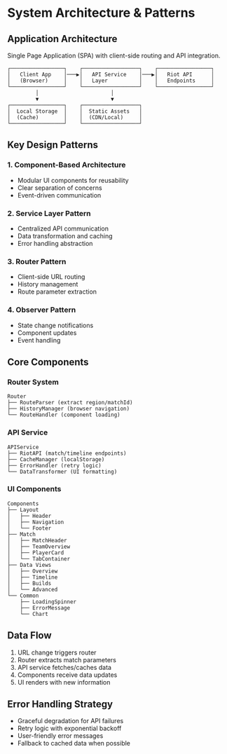 # System Architecture & Patterns

## Application Architecture
Single Page Application (SPA) with client-side routing and API integration.

```
┌─────────────────┐    ┌──────────────────┐    ┌─────────────────┐
│   Client App    │───▶│   API Service    │───▶│   Riot API      │
│   (Browser)     │    │   Layer          │    │   Endpoints     │
└─────────────────┘    └──────────────────┘    └─────────────────┘
         │                       │
         ▼                       ▼
┌─────────────────┐    ┌──────────────────┐
│  Local Storage  │    │  Static Assets   │
│  (Cache)        │    │  (CDN/Local)     │
└─────────────────┘    └──────────────────┘
```

## Key Design Patterns

### 1. Component-Based Architecture
- Modular UI components for reusability
- Clear separation of concerns
- Event-driven communication

### 2. Service Layer Pattern
- Centralized API communication
- Data transformation and caching
- Error handling abstraction

### 3. Router Pattern
- Client-side URL routing
- History management
- Route parameter extraction

### 4. Observer Pattern
- State change notifications
- Component updates
- Event handling

## Core Components

### Router System
```
Router
├── RouteParser (extract region/matchId)
├── HistoryManager (browser navigation)
└── RouteHandler (component loading)
```

### API Service
```
APIService
├── RiotAPI (match/timeline endpoints)
├── CacheManager (localStorage)
├── ErrorHandler (retry logic)
└── DataTransformer (UI formatting)
```

### UI Components
```
Components
├── Layout
│   ├── Header
│   ├── Navigation
│   └── Footer
├── Match
│   ├── MatchHeader
│   ├── TeamOverview
│   ├── PlayerCard
│   └── TabContainer
├── Data Views
│   ├── Overview
│   ├── Timeline
│   ├── Builds
│   └── Advanced
└── Common
    ├── LoadingSpinner
    ├── ErrorMessage
    └── Chart
```

## Data Flow
1. URL change triggers router
2. Router extracts match parameters
3. API service fetches/caches data
4. Components receive data updates
5. UI renders with new information

## Error Handling Strategy
- Graceful degradation for API failures
- Retry logic with exponential backoff
- User-friendly error messages
- Fallback to cached data when possible
